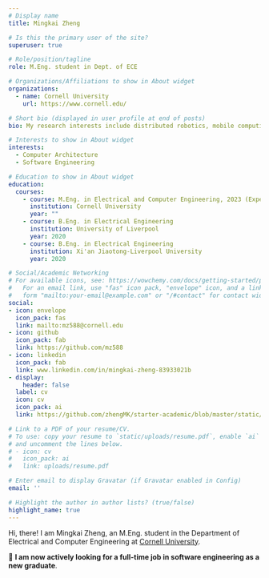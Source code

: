 ```yaml
---
# Display name
title: Mingkai Zheng

# Is this the primary user of the site?
superuser: true

# Role/position/tagline
role: M.Eng. student in Dept. of ECE

# Organizations/Affiliations to show in About widget
organizations:
  - name: Cornell University
    url: https://www.cornell.edu/

# Short bio (displayed in user profile at end of posts)
bio: My research interests include distributed robotics, mobile computing and programmable matter.

# Interests to show in About widget
interests:
  - Computer Architecture
  - Software Engineering

# Education to show in About widget
education:
  courses:
    - course: M.Eng. in Electrical and Computer Engineering, 2023 (Expected)
      institution: Cornell University
      year: ""
    - course: B.Eng. in Electrical Engineering
      institution: University of Liverpool
      year: 2020
    - course: B.Eng. in Electrical Engineering
      institution: Xi'an Jiaotong-Liverpool University
      year: 2020

# Social/Academic Networking
# For available icons, see: https://wowchemy.com/docs/getting-started/page-builder/#icons
#   For an email link, use "fas" icon pack, "envelope" icon, and a link in the
#   form "mailto:your-email@example.com" or "/#contact" for contact widget.
social:
- icon: envelope
  icon_pack: fas
  link: mailto:mz588@cornell.edu
- icon: github
  icon_pack: fab
  link: https://github.com/mz588
- icon: linkedin
  icon_pack: fab
  link: www.linkedin.com/in/mingkai-zheng-83933021b
- display:
    header: false
  label: cv
  icon: cv
  icon_pack: ai
  link: https://github.com/zhengMK/starter-academic/blob/master/static/uploads/Resume-Mingkai%20Zheng.pdf

# Link to a PDF of your resume/CV.
# To use: copy your resume to `static/uploads/resume.pdf`, enable `ai` icons in `params.toml`,
# and uncomment the lines below.
# - icon: cv
#   icon_pack: ai
#   link: uploads/resume.pdf

# Enter email to display Gravatar (if Gravatar enabled in Config)
email: ''

# Highlight the author in author lists? (true/false)
highlight_name: true
---
```


Hi, there! I am Mingkai Zheng, an M.Eng. student in the Department of Electrical and Computer Engineering at [Cornell University](https://www.cornell.edu/). 

🌟 **I am now actively looking for a full-time job in software engineering as a new graduate**.